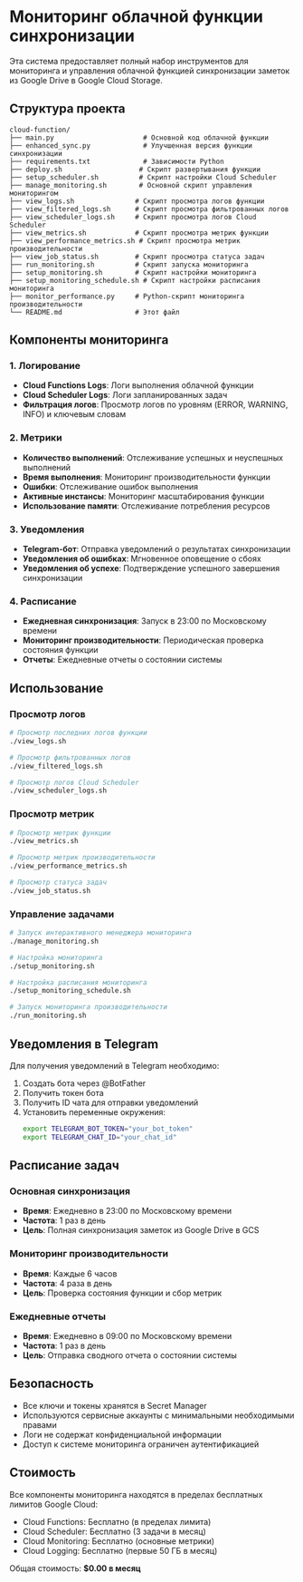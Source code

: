 # Мониторинг облачной функции синхронизации

Эта система предоставляет полный набор инструментов для мониторинга и управления облачной функцией синхронизации заметок из Google Drive в Google Cloud Storage.

## Структура проекта

```
cloud-function/
├── main.py                      # Основной код облачной функции
├── enhanced_sync.py             # Улучшенная версия функции синхронизации
├── requirements.txt             # Зависимости Python
├── deploy.sh                   # Скрипт развертывания функции
├── setup_scheduler.sh          # Скрипт настройки Cloud Scheduler
├── manage_monitoring.sh        # Основной скрипт управления мониторингом
├── view_logs.sh               # Скрипт просмотра логов функции
├── view_filtered_logs.sh      # Скрипт просмотра фильтрованных логов
├── view_scheduler_logs.sh     # Скрипт просмотра логов Cloud Scheduler
├── view_metrics.sh            # Скрипт просмотра метрик функции
├── view_performance_metrics.sh # Скрипт просмотра метрик производительности
├── view_job_status.sh         # Скрипт просмотра статуса задач
├── run_monitoring.sh          # Скрипт запуска мониторинга
├── setup_monitoring.sh        # Скрипт настройки мониторинга
├── setup_monitoring_schedule.sh # Скрипт настройки расписания мониторинга
├── monitor_performance.py     # Python-скрипт мониторинга производительности
└── README.md                  # Этот файл
```

## Компоненты мониторинга

### 1. Логирование
- **Cloud Functions Logs**: Логи выполнения облачной функции
- **Cloud Scheduler Logs**: Логи запланированных задач
- **Фильтрация логов**: Просмотр логов по уровням (ERROR, WARNING, INFO) и ключевым словам

### 2. Метрики
- **Количество выполнений**: Отслеживание успешных и неуспешных выполнений
- **Время выполнения**: Мониторинг производительности функции
- **Ошибки**: Отслеживание ошибок выполнения
- **Активные инстансы**: Мониторинг масштабирования функции
- **Использование памяти**: Отслеживание потребления ресурсов

### 3. Уведомления
- **Telegram-бот**: Отправка уведомлений о результатах синхронизации
- **Уведомления об ошибках**: Мгновенное оповещение о сбоях
- **Уведомления об успехе**: Подтверждение успешного завершения синхронизации

### 4. Расписание
- **Ежедневная синхронизация**: Запуск в 23:00 по Московскому времени
- **Мониторинг производительности**: Периодическая проверка состояния функции
- **Отчеты**: Ежедневные отчеты о состоянии системы

## Использование

### Просмотр логов
```bash
# Просмотр последних логов функции
./view_logs.sh

# Просмотр фильтрованных логов
./view_filtered_logs.sh

# Просмотр логов Cloud Scheduler
./view_scheduler_logs.sh
```

### Просмотр метрик
```bash
# Просмотр метрик функции
./view_metrics.sh

# Просмотр метрик производительности
./view_performance_metrics.sh

# Просмотр статуса задач
./view_job_status.sh
```

### Управление задачами
```bash
# Запуск интерактивного менеджера мониторинга
./manage_monitoring.sh

# Настройка мониторинга
./setup_monitoring.sh

# Настройка расписания мониторинга
./setup_monitoring_schedule.sh

# Запуск мониторинга производительности
./run_monitoring.sh
```

## Уведомления в Telegram

Для получения уведомлений в Telegram необходимо:

1. Создать бота через @BotFather
2. Получить токен бота
3. Получить ID чата для отправки уведомлений
4. Установить переменные окружения:
   ```bash
   export TELEGRAM_BOT_TOKEN="your_bot_token"
   export TELEGRAM_CHAT_ID="your_chat_id"
   ```

## Расписание задач

### Основная синхронизация
- **Время**: Ежедневно в 23:00 по Московскому времени
- **Частота**: 1 раз в день
- **Цель**: Полная синхронизация заметок из Google Drive в GCS

### Мониторинг производительности
- **Время**: Каждые 6 часов
- **Частота**: 4 раза в день
- **Цель**: Проверка состояния функции и сбор метрик

### Ежедневные отчеты
- **Время**: Ежедневно в 09:00 по Московскому времени
- **Частота**: 1 раз в день
- **Цель**: Отправка сводного отчета о состоянии системы

## Безопасность

- Все ключи и токены хранятся в Secret Manager
- Используются сервисные аккаунты с минимальными необходимыми правами
- Логи не содержат конфиденциальной информации
- Доступ к системе мониторинга ограничен аутентификацией

## Стоимость

Все компоненты мониторинга находятся в пределах бесплатных лимитов Google Cloud:
- Cloud Functions: Бесплатно (в пределах лимита)
- Cloud Scheduler: Бесплатно (3 задачи в месяц)
- Cloud Monitoring: Бесплатно (основные метрики)
- Cloud Logging: Бесплатно (первые 50 ГБ в месяц)

Общая стоимость: **$0.00 в месяц**
